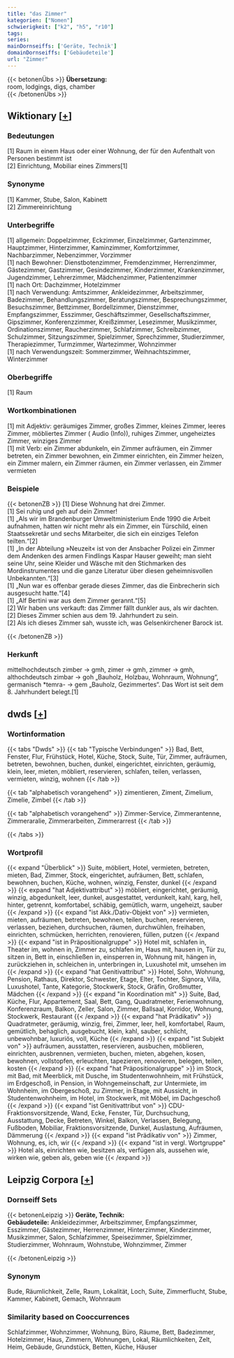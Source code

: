 ```yaml
---
title: "das Zimmer"
kategorien: ["Nomen"]
schwierigkeit: ["k2", "h5", "r10"]
tags:
series:
mainDornseiffs: ['Geräte, Technik']
domainDornseiffs: ['Gebäudeteile']
url: "Zimmer"
---
```


{{< betonenÜbs >}}
**Übersetzung:**  
room, lodgings, digs, chamber  
{{< /betonenÜbs >}}

## Wiktionary [[+](https://de.wiktionary.org/wiki/Zimmer)]

### Bedeutungen
[1] Raum in einem Haus oder einer Wohnung, der für den Aufenthalt von Personen bestimmt ist  
[2] Einrichtung, Mobiliar eines Zimmers[1]  

### Synonyme
[1] Kammer, Stube, Salon, Kabinett  
[2] Zimmereinrichtung  

### Unterbegriffe
[1] allgemein: Doppelzimmer, Eckzimmer, Einzelzimmer, Gartenzimmer, Hauptzimmer, Hinterzimmer, Kaminzimmer, Komfortzimmer, Nachbarzimmer, Nebenzimmer, Vorzimmer  
[1] nach Bewohner: Dienstbotenzimmer, Fremdenzimmer, Herrenzimmer, Gästezimmer, Gastzimmer, Gesindezimmer, Kinderzimmer, Krankenzimmer, Jugendzimmer, Lehrerzimmer, Mädchenzimmer, Patientenzimmer  
[1] nach Ort: Dachzimmer, Hotelzimmer  
[1] nach Verwendung: Amtszimmer, Ankleidezimmer, Arbeitszimmer, Badezimmer, Behandlungszimmer, Beratungszimmer, Besprechungszimmer, Besuchszimmer, Bettzimmer, Bordellzimmer, Dienstzimmer, Empfangszimmer, Esszimmer, Geschäftszimmer, Gesellschaftszimmer, Gipszimmer, Konferenzzimmer, Kreißzimmer,  Lesezimmer, Musikzimmer, Ordinationszimmer, Raucherzimmer, Schlafzimmer, Schreibzimmer, Schulzimmer, Sitzungszimmer, Spielzimmer, Sprechzimmer, Studierzimmer, Therapiezimmer, Turmzimmer, Wartezimmer, Wohnzimmer  
[1] nach Verwendungszeit: Sommerzimmer, Weihnachtszimmer, Winterzimmer  

### Oberbegriffe
[1] Raum  

### Wortkombinationen
[1] mit Adjektiv: geräumiges Zimmer, großes Zimmer, kleines Zimmer, leeres Zimmer, möbliertes Zimmer ( Audio (Info)), ruhiges Zimmer, ungeheiztes Zimmer, winziges Zimmer  
[1] mit Verb: ein Zimmer abdunkeln, ein Zimmer aufräumen, ein Zimmer betreten, ein Zimmer bewohnen, ein Zimmer einrichten, ein Zimmer heizen, ein Zimmer malern, ein Zimmer räumen, ein Zimmer verlassen, ein Zimmer vermieten  

### Beispiele
{{< betonenZB >}}
[1] Diese Wohnung hat drei Zimmer.  
[1] Sei ruhig und geh auf dein Zimmer!  
[1] „Als wir im Brandenburger Umweltministerium Ende 1990 die Arbeit aufnahmen, hatten wir nicht mehr als ein Zimmer, ein Türschild, einen Staatssekretär und sechs Mitarbeiter, die sich ein einziges Telefon teilten.“[2]  
[1] „In der Abteilung »Neuzeit« ist von der Ansbacher Polizei ein Zimmer dem Andenken des armen Findlings Kaspar Hauser geweiht; man sieht seine Uhr, seine Kleider und Wäsche mit den Stichmarken des Mordinstrumentes und die ganze Literatur über diesen geheimnisvollen Unbekannten.“[3]  
[1] „Nun war es offenbar gerade dieses Zimmer, das die Einbrecherin sich ausgesucht hatte.“[4]  
[1] „Alf Bertini war aus dem Zimmer gerannt.“[5]  
[2] Wir haben uns verkauft: das Zimmer fällt dunkler aus, als wir dachten.  
[2] Dieses Zimmer schien aus dem 19. Jahrhundert zu sein.  
[2] Als ich dieses Zimmer sah, wusste ich, was Gelsenkirchener Barock ist.  

{{< /betonenZB >}}
### Herkunft
mittelhochdeutsch zimber → gmh, zimer → gmh, zimmer → gmh, althochdeutsch zimbar → goh „Bauholz, Holzbau, Wohnraum, Wohnung“, germanisch *temra- → gem „Bauholz, Gezimmertes“. Das Wort ist seit dem 8. Jahrhundert belegt.[1]  



## dwds [[+](https://www.dwds.de/wb/Zimmer)]

### Wortinformation
{{< tabs "Dwds" >}}
{{< tab "Typische Verbindungen" >}}
Bad, Bett, Fenster, Flur, Frühstück, Hotel, Küche, Stock, Suite, Tür, Zimmer, aufräumen, betreten, bewohnen, buchen, dunkel, eingerichtet, einrichten, geräumig, klein, leer, mieten, möbliert, reservieren, schlafen, teilen, verlassen, vermieten, winzig, wohnen
{{< /tab >}}

{{< tab "alphabetisch vorangehend" >}}
zimentieren, Ziment, Zimelium, Zimelie, Zimbel
{{< /tab >}}

{{< tab "alphabetisch vorangehend" >}}
Zimmer-Service, Zimmerantenne, Zimmeraralie, Zimmerarbeiten, Zimmerarrest
{{< /tab >}}

{{< /tabs >}}

### Wortprofil
{{< expand "Überblick" >}} Suite, möbliert, Hotel, vermieten, betreten, mieten, Bad, Zimmer, Stock, eingerichtet, aufräumen, Bett, schlafen, bewohnen, buchen, Küche, wohnen, winzig, Fenster, dunkel {{< /expand >}}
{{< expand "hat Adjektivattribut" >}} möbliert, eingerichtet, geräumig, winzig, abgedunkelt, leer, dunkel, ausgestattet, verdunkelt, kahl, karg, hell, hinter, getrennt, komfortabel, schäbig, gemütlich, warm, ungeheizt, sauber {{< /expand >}}
{{< expand "ist Akk./Dativ-Objekt von" >}} vermieten, mieten, aufräumen, betreten, bewohnen, teilen, buchen, reservieren, verlassen, beziehen, durchsuchen, räumen, durchwühlen, freihaben, einrichten, schmücken, herrichten, renovieren, füllen, putzen {{< /expand >}}
{{< expand "ist in Präpositionalgruppe" >}} Hotel mit, schlafen in, Theater im, wohnen in, Zimmer zu, schlafen im, Haus mit, hausen in, Tür zu, sitzen in, Bett in, einschließen in, einsperren in, Wohnung mit, hängen in, zurückziehen in, schleichen in, unterbringen in, Luxushotel mit, umsehen im {{< /expand >}}
{{< expand "hat Genitivattribut" >}} Hotel, Sohn, Wohnung, Pension, Rathaus, Direktor, Schwester, Etage, Elter, Tochter, Signora, Villa, Luxushotel, Tante, Kategorie, Stockwerk, Stock, Gräfin, Großmutter, Mädchen {{< /expand >}}
{{< expand "in Koordination mit" >}} Suite, Bad, Küche, Flur, Appartement, Saal, Bett, Gang, Quadratmeter, Ferienwohnung, Konferenzraum, Balkon, Zeller, Salon, Zimmer, Ballsaal, Korridor, Wohnung, Stockwerk, Restaurant {{< /expand >}}
{{< expand "hat Prädikativ" >}} Quadratmeter, geräumig, winzig, frei, Zimmer, leer, hell, komfortabel, Raum, gemütlich, behaglich, ausgebucht, klein, kahl, sauber, schlicht, unbewohnbar, luxuriös, voll, Küche {{< /expand >}}
{{< expand "ist Subjekt von" >}} aufräumen, ausstatten, reservieren, ausbuchen, möblieren, einrichten, ausbrennen, vermieten, buchen, mieten, abgehen, kosen, bewohnen, vollstopfen, erleuchten, tapezieren, renovieren, belegen, teilen, kosten {{< /expand >}}
{{< expand "hat Präpositionalgruppe" >}} im Stock, mit Bad, mit Meerblick, mit Dusche, im Studentenwohnheim, mit Frühstück, im Erdgeschoß, in Pension, in Wohngemeinschaft, zur Untermiete, im Wohnheim, im Obergeschoß, zu Zimmer, in Etage, mit Aussicht, in Studentenwohnheim, im Hotel, im Stockwerk, mit Möbel, im Dachgeschoß {{< /expand >}}
{{< expand "ist Genitivattribut von" >}} CDU-Fraktionsvorsitzende, Wand, Ecke, Fenster, Tür, Durchsuchung, Ausstattung, Decke, Betreten, Winkel, Balkon, Verlassen, Belegung, Fußboden, Mobiliar, Fraktionsvorsitzende, Dunkel, Auslastung, Aufräumen, Dämmerung {{< /expand >}}
{{< expand "ist Prädikativ von" >}} Zimmer, Wohnung, es, ich, wir {{< /expand >}}
{{< expand "ist in vergl. Wortgruppe" >}} Hotel als, einrichten wie, besitzen als, verfügen als, aussehen wie, wirken wie, geben als, geben wie {{< /expand >}}

## Leipzig Corpora [[+](https://corpora.uni-leipzig.de/en/res?word=Zimmer&corpusId=deu_newscrawl-public_2018)]

### Dornseiff Sets
{{< betonenLeipzig >}}
**Geräte, Technik:**  
**Gebäudeteile:** Ankleidezimmer, Arbeitszimmer, Empfangszimmer, Esszimmer, Gästezimmer, Herrenzimmer, Hinterzimmer, Kinderzimmer, Musikzimmer, Salon, Schlafzimmer, Speisezimmer, Spielzimmer, Studierzimmer, Wohnraum, Wohnstube, Wohnzimmer, Zimmer  

{{< /betonenLeipzig >}}

### Synonym
Bude, Räumlichkeit, Zelle, Raum, Lokalität, Loch, Suite, Zimmerflucht, Stube, Kammer, Kabinett, Gemach, Wohnraum


### Similarity based on Cooccurrences
Schlafzimmer, Wohnzimmer, Wohnung, Büro, Räume, Bett, Badezimmer, Hotelzimmer, Haus, Zimmern, Wohnungen, Lokal, Räumlichkeiten, Zelt, Heim, Gebäude, Grundstück, Betten, Küche, Häuser

